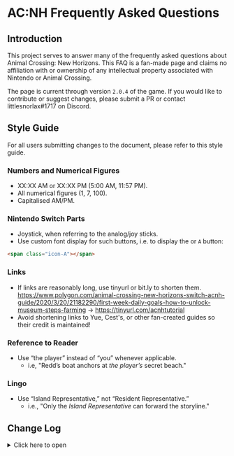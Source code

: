 # AC:NH Frequently Asked Questions
## Introduction
This project serves to answer many of the frequently asked questions about Animal Crossing: New Horizons. This FAQ is a fan-made page and claims no affiliation with or ownership of any intellectual property associated with Nintendo or Animal Crossing.

The page is current through version `2.0.4` of the game. If you would like to contribute or suggest changes, please submit a PR or contact littlesnorlax#1717 on Discord.

## Style Guide
For all users submitting changes to the document, please refer to this style guide. 

### Numbers and Numerical Figures
- XX:XX AM or XX:XX PM (5:00 AM, 11:57 PM). 
- All numerical figures (1, 7, 100). 
- Capitalised AM/PM.

### Nintendo Switch Parts
- Joystick, when referring to the analog/joy sticks.
- Use custom font display for such buttons, i.e. to display the <span class="icon-A"></span> or `A` button: 

```html
<span class="icon-A"></span>
```

### Links
- If links are reasonably long, use tinyurl or bit.ly to shorten them.
https://www.polygon.com/animal-crossing-new-horizons-switch-acnh-guide/2020/3/20/21182290/first-week-daily-goals-how-to-unlock-museum-steps-farming → https://tinyurl.com/acnhtutorial 
- Avoid shortening links to Yue, Cest's, or other fan-created guides so their credit is maintained!

### Reference to Reader
- Use “the player” instead of “you” whenever applicable.
  - i.e, "Redd’s boat anchors at *the player’s* secret beach."

### Lingo
- Use “Island Representative,” not “Resident Representative.”
  - i.e., "Only the *Island Representative* can forward the storyline."

## Change Log
<details>
<summary>Click here to open</summary>

### 1.6.0
- Major update to 2.0.0 content.

### 1.5.1
- Updated information for Halloween and Glitches.
- Minor information fixes.
  
### 1.5.0
- 1.10.0 and 1.11.0 info.
- Minor fixes throughout to reflect changes from previous versions.
  
### 1.4.3
- 1.9.0 info.

### 1.4.2
- Initial prep for 1.9.0.
- Fleshed out 1.8.0 info.

### 1.4.1
- Initial prep for 1.8.0.

### 1.4.0
- Added information regarding the 1.7.0 update
- Minor fixes throughout

### 1.3.8
- Improved NPC pages with protrait images.
- Minor fixes throughout 

### 1.3.7
- Separated Villager page into different categories.
- Added inventory icons to several furniture names. 

### 1.3.6
- Separated NPC page into 3 categories

### 1.3.5
- Added PWA support.
- Reduced image size.

### 1.3.4
- Implemented light mode/dark mode switch
- Fixed search body text in dark mode not being legible. 
- Added Island Rating section under Island Development.

### 1.3.3 
- Added dark mode.
- Added inline icon font.

### 1.3.2
- Pages restructure, and better reorganisation of the various topics.
- Island Life has children pages now.

### 1.3.1
- Additional information on Toy Day
- Addition of several new sections in the Villager and Island Life categories.
- New character deletion steps in Misc.

### 1.3.0
- Split FAQ into various sections.
- Updated reactions table.
- Added Just Docs theme & site wide search bar.

### 1.2.0
- Added Turkey Day and Toy Day to list of events.
- Updated glitch list.
- Added balloon farming guide.
- Added storage expansion to list of house upgrades.

### 1.1.1
- Added zodiac fragment dates, edited tables to be more readable.

### 1.1.0
- Updated versioning system to major/minor/patch.
- Updated information regarding Sable, villagers, Amiibos, and fixed minor errors.

### 1.0
- Initial document, current through game version 1.5.1.

</details>

